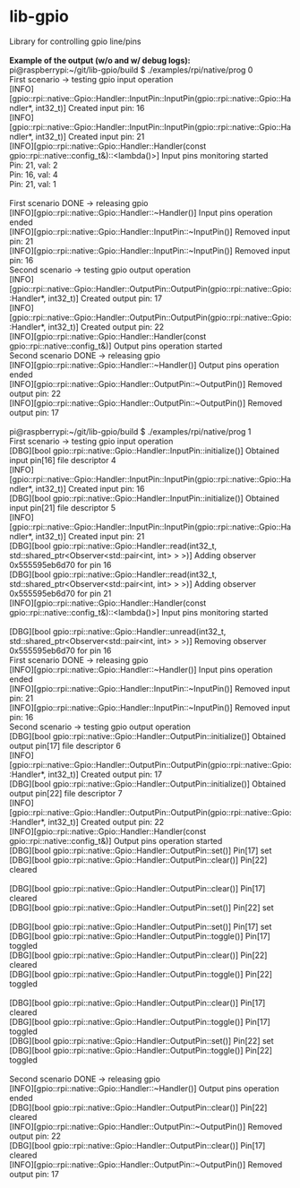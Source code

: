 # lib-gpio
Library for controlling gpio line/pins
<br><br>
**Example of the output (w/o and w/ debug logs):**<br>
pi@raspberrypi:\~/git/lib-gpio/build $ ./examples/rpi/native/prog 0<br>
First scenario -> testing gpio input operation<br>
[INFO][gpio::rpi::native::Gpio::Handler::InputPin::InputPin(gpio::rpi::native::Gpio::Handler*, int32_t)] Created input pin: 16<br>
[INFO][gpio::rpi::native::Gpio::Handler::InputPin::InputPin(gpio::rpi::native::Gpio::Handler*, int32_t)] Created input pin: 21<br>
[INFO][gpio::rpi::native::Gpio::Handler::Handler(const gpio::rpi::native::config_t&)::<lambda()>] Input pins monitoring started<br>
Pin: 21, val: 2<br>
Pin: 16, val: 4<br>
Pin: 21, val: 1<br>
<br>
First scenario DONE -> releasing gpio<br>
[INFO][gpio::rpi::native::Gpio::Handler::~Handler()] Input pins operation ended<br>
[INFO][gpio::rpi::native::Gpio::Handler::InputPin::~InputPin()] Removed input pin: 21<br>
[INFO][gpio::rpi::native::Gpio::Handler::InputPin::~InputPin()] Removed input pin: 16<br>
Second scenario -> testing gpio output operation<br>
[INFO][gpio::rpi::native::Gpio::Handler::OutputPin::OutputPin(gpio::rpi::native::Gpio::Handler*, int32_t)] Created output pin: 17<br>
[INFO][gpio::rpi::native::Gpio::Handler::OutputPin::OutputPin(gpio::rpi::native::Gpio::Handler*, int32_t)] Created output pin: 22<br>
[INFO][gpio::rpi::native::Gpio::Handler::Handler(const gpio::rpi::native::config_t&)] Output pins operation started<br>
Second scenario DONE -> releasing gpio<br>
[INFO][gpio::rpi::native::Gpio::Handler::~Handler()] Output pins operation ended<br>
[INFO][gpio::rpi::native::Gpio::Handler::OutputPin::~OutputPin()] Removed output pin: 22<br>
[INFO][gpio::rpi::native::Gpio::Handler::OutputPin::~OutputPin()] Removed output pin: 17<br>
<br>
pi@raspberrypi:\~/git/lib-gpio/build $ ./examples/rpi/native/prog 1<br>
First scenario -> testing gpio input operation<br>
[DBG][bool gpio::rpi::native::Gpio::Handler::InputPin::initialize()] Obtained input pin[16] file descriptor 4<br>
[INFO][gpio::rpi::native::Gpio::Handler::InputPin::InputPin(gpio::rpi::native::Gpio::Handler*, int32_t)] Created input pin: 16<br>
[DBG][bool gpio::rpi::native::Gpio::Handler::InputPin::initialize()] Obtained input pin[21] file descriptor 5<br>
[INFO][gpio::rpi::native::Gpio::Handler::InputPin::InputPin(gpio::rpi::native::Gpio::Handler*, int32_t)] Created input pin: 21<br>
[DBG][bool gpio::rpi::native::Gpio::Handler::read(int32_t, std::shared_ptr<Observer<std::pair<int, int> > >)] Adding observer 0x555595eb6d70 for pin 16<br>
[DBG][bool gpio::rpi::native::Gpio::Handler::read(int32_t, std::shared_ptr<Observer<std::pair<int, int> > >)] Adding observer 0x555595eb6d70 for pin 21<br>
[INFO][gpio::rpi::native::Gpio::Handler::Handler(const gpio::rpi::native::config_t&)::<lambda()>] Input pins monitoring started<br>
<br>
[DBG][bool gpio::rpi::native::Gpio::Handler::unread(int32_t, std::shared_ptr<Observer<std::pair<int, int> > >)] Removing observer 0x555595eb6d70 for pin 16<br>
First scenario DONE -> releasing gpio<br>
[INFO][gpio::rpi::native::Gpio::Handler::~Handler()] Input pins operation ended<br>
[INFO][gpio::rpi::native::Gpio::Handler::InputPin::~InputPin()] Removed input pin: 21<br>
[INFO][gpio::rpi::native::Gpio::Handler::InputPin::~InputPin()] Removed input pin: 16<br>
Second scenario -> testing gpio output operation<br>
[DBG][bool gpio::rpi::native::Gpio::Handler::OutputPin::initialize()] Obtained output pin[17] file descriptor 6<br>
[INFO][gpio::rpi::native::Gpio::Handler::OutputPin::OutputPin(gpio::rpi::native::Gpio::Handler*, int32_t)] Created output pin: 17<br>
[DBG][bool gpio::rpi::native::Gpio::Handler::OutputPin::initialize()] Obtained output pin[22] file descriptor 7<br>
[INFO][gpio::rpi::native::Gpio::Handler::OutputPin::OutputPin(gpio::rpi::native::Gpio::Handler*, int32_t)] Created output pin: 22<br>
[INFO][gpio::rpi::native::Gpio::Handler::Handler(const gpio::rpi::native::config_t&)] Output pins operation started<br>
[DBG][bool gpio::rpi::native::Gpio::Handler::OutputPin::set()] Pin[17] set<br>
[DBG][bool gpio::rpi::native::Gpio::Handler::OutputPin::clear()] Pin[22] cleared<br>
<br>
[DBG][bool gpio::rpi::native::Gpio::Handler::OutputPin::clear()] Pin[17] cleared<br>
[DBG][bool gpio::rpi::native::Gpio::Handler::OutputPin::set()] Pin[22] set<br>
<br>
[DBG][bool gpio::rpi::native::Gpio::Handler::OutputPin::set()] Pin[17] set<br>
[DBG][bool gpio::rpi::native::Gpio::Handler::OutputPin::toggle()] Pin[17] toggled<br>
[DBG][bool gpio::rpi::native::Gpio::Handler::OutputPin::clear()] Pin[22] cleared<br>
[DBG][bool gpio::rpi::native::Gpio::Handler::OutputPin::toggle()] Pin[22] toggled<br>
<br>
[DBG][bool gpio::rpi::native::Gpio::Handler::OutputPin::clear()] Pin[17] cleared<br>
[DBG][bool gpio::rpi::native::Gpio::Handler::OutputPin::toggle()] Pin[17] toggled<br>
[DBG][bool gpio::rpi::native::Gpio::Handler::OutputPin::set()] Pin[22] set<br>
[DBG][bool gpio::rpi::native::Gpio::Handler::OutputPin::toggle()] Pin[22] toggled<br>
<br>
Second scenario DONE -> releasing gpio<br>
[INFO][gpio::rpi::native::Gpio::Handler::~Handler()] Output pins operation ended<br>
[DBG][bool gpio::rpi::native::Gpio::Handler::OutputPin::clear()] Pin[22] cleared<br>
[INFO][gpio::rpi::native::Gpio::Handler::OutputPin::~OutputPin()] Removed output pin: 22<br>
[DBG][bool gpio::rpi::native::Gpio::Handler::OutputPin::clear()] Pin[17] cleared<br>
[INFO][gpio::rpi::native::Gpio::Handler::OutputPin::~OutputPin()] Removed output pin: 17<br>
